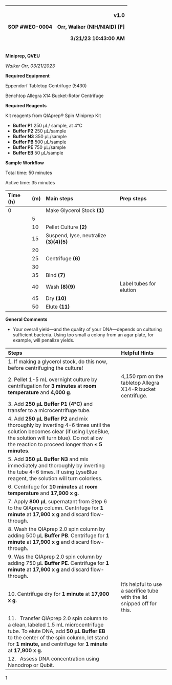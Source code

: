 ﻿|SOP #WEO-0004                      |<p>v1.0</p><p>Orr, Walker (NIH/NIAID) [F]</p><p>3/21/23 10:43:00 AM</p>|
| :- | -: |

**Miniprep, QVEU**

*Walker Orr, 03/21/2023*

**Required Equipment**

Eppendorf Tabletop Centrifuge (5430)

Benchtop Allegra X14 Bucket-Rotor Centrifuge

**Required Reagents**

Kit reagents from QIAprep® Spin Miniprep Kit

- **Buffer P1** 250 µL/ sample, at 4°C
- **Buffer P2** 250 µL/sample
- **Buffer N3** 350 µL/sample
- **Buffer PB** 500 µL/sample
- **Buffer PE** 750 µL/sample
- **Buffer EB** 50 µL/sample

**Sample Workflow**

Total time: 50 minutes

Active time: 35 minutes

|**Time (h)**|**(m)**|**Main steps**|**Prep steps**|
| :- | :- | :- | :- |
|0||Make Glycerol Stock **(1)**||
||5|||
||10|Pellet Culture **(2)**||
||15|Suspend, lyse, neutralize **(3)(4)(5)**||
||20|||
||25|Centrifuge **(6)**||
||30|||
||35|Bind **(7)**||
||40|Wash **(8)(9)**|Label tubes for elution|
||45|Dry **(10)**||
||50|Elute **(11)**||

**General Comments**

- Your overall yield—and the quality of your DNA—depends on culturing sufficient bacteria. Using too small a colony from an agar plate, for example, will penalize yields.



|**Steps**||**Helpful Hints**|
| :- | :- | :- |
|1. If making a glycerol stock, do this now, before centrifuging the culture!|||
|2. Pellet 1-5 mL overnight culture by centrifugation for **3 minutes** at **room temperature** and **4,000 g**.||4,150 rpm on the tabletop Allegra X14-R bucket centrifuge. |
|3. Add **250 µL Buffer P1 (4°C)** and transfer to a microcentrifuge tube.|||
|4. Add **250 µL** **Buffer P2** and mix thoroughly by inverting 4-6 times until the solution becomes clear (if using LyseBlue, the solution will turn blue). Do not allow the reaction to proceed longer than **≤ 5 minutes**.|||
|5. Add **350 µL** **Buffer N3** and mix immediately and thoroughly by inverting the tube 4-6 times. If using LyseBlue reagent, the solution will turn colorless.|||
|6. Centrifuge for **10 minutes** at **room temperature** and **17,900 x g.**|||
|7. Apply **800 µL** supernatant from Step 6 to the QIAprep column. Centrifuge for **1 minute** at **17,900 x g** and discard flow-through.|||
|8. Wash the QIAprep 2.0 spin column by adding 500 µL **Buffer PB**. Centrifuge for **1 minute** at **17,900 x g** and discard flow-through.|||
|9. Was the QIAprep 2.0 spin column by adding 750 µL **Buffer PE**. Centrifuge for **1 minute** at **17,900 x g** and discard flow-through.|||
|10. Centrifuge dry for **1 minute** at **17,900 x g**.||It’s helpful to use a sacrifice tube with the lid snipped off for this.|
|11. ` `Transfer QIAprep 2.0 spin column to a clean, labeled 1.5 mL microcentrifuge tube. To elute DNA, add **50 µL** **Buffer EB** to the center of the spin column, let stand for **1 minute,** and centrifuge for **1 minute** at **17,900 x g.**|||
|12. ` `Assess DNA concentration using Nanodrop or Qubit.|||

1

